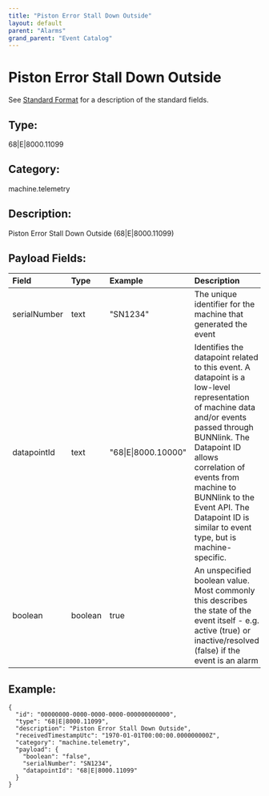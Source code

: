 ```yaml
---
title: "Piston Error Stall Down Outside"
layout: default
parent: "Alarms"
grand_parent: "Event Catalog"
---
```


# Piston Error Stall Down Outside

See [Standard Format](/event-subscriptions/event-format) for a description of the standard fields.

## Type:

68\|E\|8000.11099

## Category:

machine.telemetry

## Description: 

Piston Error Stall Down Outside (68\|E\|8000.11099)

## Payload Fields:

| Field | Type | Example | Description |
|:------|:-----|:--------|:------------|
| serialNumber | text | "SN1234" | The unique identifier for the machine that generated the event |
| datapointId | text | "68\|E\|8000.10000" | Identifies the datapoint related to this event. A datapoint is a low-level representation of machine data and/or events passed through BUNNlink. The Datapoint ID allows correlation of events from machine to BUNNlink to the Event API. The Datapoint ID is similar to event type, but is machine-specific. |
| boolean | boolean | true | An unspecified boolean value. Most commonly this describes the state of the event itself - e.g. active (true) or inactive/resolved (false) if the event is an alarm |

## Example:

```
{
  "id": "00000000-0000-0000-0000-000000000000",
  "type": "68|E|8000.11099",
  "description": "Piston Error Stall Down Outside",
  "receivedTimestampUtc": "1970-01-01T00:00:00.000000000Z",
  "category": "machine.telemetry",
  "payload": {
    "boolean": "false",
    "serialNumber": "SN1234",
    "datapointId": "68|E|8000.11099"
  }
}
```
